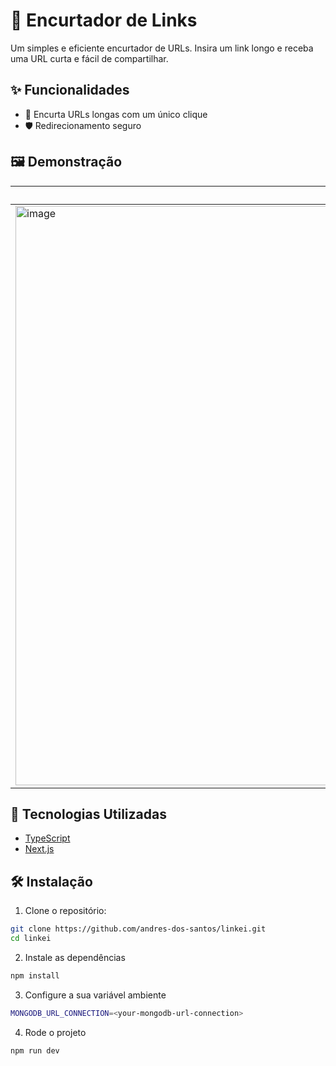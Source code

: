# 🔗 Encurtador de Links

Um simples e eficiente encurtador de URLs. Insira um link longo e receba uma URL curta e fácil de compartilhar.

## ✨ Funcionalidades

- 🔗 Encurta URLs longas com um único clique
- 🛡 Redirecionamento seguro

## 🖼 Demonstração

| Imagem 1 | Imagem 2 |
|---------|----------|
| <img width="1920" height="927" alt="image" src="https://github.com/user-attachments/assets/7b9f9416-8276-4b49-a6f0-977a6ce5c9c7" /> | <img width="424" height="864" alt="image" src="https://github.com/user-attachments/assets/5d741565-e18a-461d-97e7-4d65f61602ac" /> |

## 🚀 Tecnologias Utilizadas

- [TypeScript](https://www.typescriptlang.org/)
- [Next.js](https://nextjs.org/)

## 🛠 Instalação

1. Clone o repositório:

```bash
git clone https://github.com/andres-dos-santos/linkei.git
cd linkei
```

2. Instale as dependências

```bash
npm install
```

3. Configure a sua variável ambiente

```bash
MONGODB_URL_CONNECTION=<your-mongodb-url-connection>
```

4. Rode o projeto

```bash
npm run dev
```
